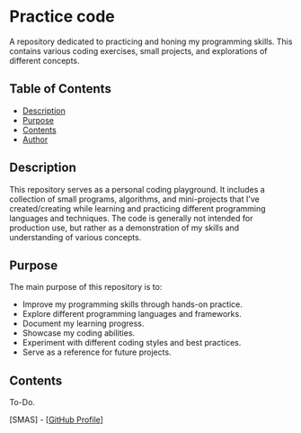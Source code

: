 # Practice code

A repository dedicated to practicing and honing my programming skills.  This contains various coding exercises, small projects, and explorations of different concepts.

## Table of Contents

*   [Description](#description)
*   [Purpose](#purpose)
*   [Contents](#contents)
*   [Author](#author)

## Description

This repository serves as a personal coding playground.  It includes a collection of small programs, algorithms, and mini-projects that I've created/creating while learning and practicing different programming languages and techniques.  The code is generally not intended for production use, but rather as a demonstration of my skills and understanding of various concepts.

## Purpose

The main purpose of this repository is to:

*   Improve my programming skills through hands-on practice.
*   Explore different programming languages and frameworks.
*   Document my learning progress.
*   Showcase my coding abilities.
*   Experiment with different coding styles and best practices.
*   Serve as a reference for future projects.


## Contents

To-Do.



[SMAS] - [[GitHub Profile](https://github.com/smas783)]
